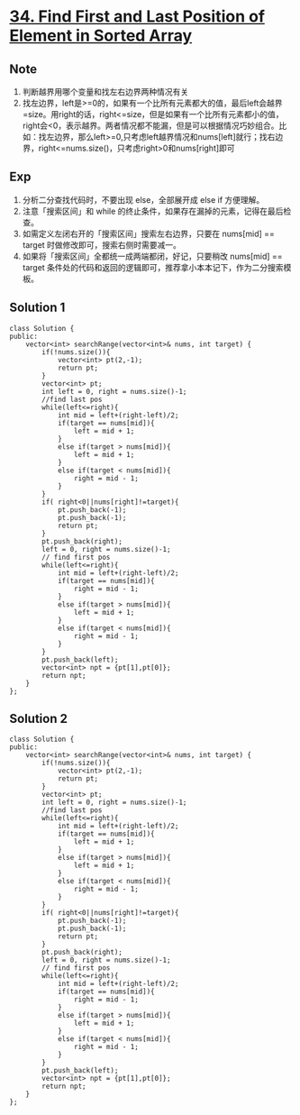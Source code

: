 # [34. Find First and Last Position of Element in Sorted Array](https://leetcode.com/problems/find-first-and-last-position-of-element-in-sorted-array/)

## Note

1.  判断越界用哪个变量和找左右边界两种情况有关
2.  找左边界，left是>=0的，如果有一个比所有元素都大的值，最后left会越界=size。用right的话，right<=size，但是如果有一个比所有元素都小的值，right会<0，表示越界。两者情况都不能漏，但是可以根据情况巧妙组合。比如：找左边界，那么left>=0,只考虑left越界情况和nums[left]就行；找右边界，right<=nums.size()，只考虑right>0和nums[right]即可

## Exp

1. 分析二分查找代码时，不要出现 else，全部展开成 else if 方便理解。
2. 注意「搜索区间」和 while 的终止条件，如果存在漏掉的元素，记得在最后检查。
3. 如需定义左闭右开的「搜索区间」搜索左右边界，只要在 nums[mid] == target 时做修改即可，搜索右侧时需要减一。
4. 如果将「搜索区间」全都统一成两端都闭，好记，只要稍改 nums[mid] == target 条件处的代码和返回的逻辑即可，推荐拿小本本记下，作为二分搜索模板。


## Solution 1

```
class Solution {
public:
    vector<int> searchRange(vector<int>& nums, int target) {
        if(!nums.size()){
            vector<int> pt(2,-1);
            return pt;
        }
        vector<int> pt;
        int left = 0, right = nums.size()-1;
        //find last pos
        while(left<=right){
            int mid = left+(right-left)/2;
            if(target == nums[mid]){
                left = mid + 1;
            }
            else if(target > nums[mid]){
                left = mid + 1;
            }
            else if(target < nums[mid]){
                right = mid - 1;
            }
        }
        if( right<0||nums[right]!=target){
            pt.push_back(-1);
            pt.push_back(-1);
            return pt;
        }
        pt.push_back(right);
        left = 0, right = nums.size()-1;
        // find first pos
        while(left<=right){
            int mid = left+(right-left)/2;
            if(target == nums[mid]){
                right = mid - 1;
            }
            else if(target > nums[mid]){
                left = mid + 1;
            }
            else if(target < nums[mid]){
                right = mid - 1;
            }
        }
        pt.push_back(left);
        vector<int> npt = {pt[1],pt[0]};
        return npt;
    }
};
```

## Solution 2

```
class Solution {
public:
    vector<int> searchRange(vector<int>& nums, int target) {
        if(!nums.size()){
            vector<int> pt(2,-1);
            return pt;
        }
        vector<int> pt;
        int left = 0, right = nums.size()-1;
        //find last pos
        while(left<=right){
            int mid = left+(right-left)/2;
            if(target == nums[mid]){
                left = mid + 1;
            }
            else if(target > nums[mid]){
                left = mid + 1;
            }
            else if(target < nums[mid]){
                right = mid - 1;
            }
        }
        if( right<0||nums[right]!=target){
            pt.push_back(-1);
            pt.push_back(-1);
            return pt;
        }
        pt.push_back(right);
        left = 0, right = nums.size()-1;
        // find first pos
        while(left<=right){
            int mid = left+(right-left)/2;
            if(target == nums[mid]){
                right = mid - 1;
            }
            else if(target > nums[mid]){
                left = mid + 1;
            }
            else if(target < nums[mid]){
                right = mid - 1;
            }
        }
        pt.push_back(left);
        vector<int> npt = {pt[1],pt[0]};
        return npt;
    }
};
```
